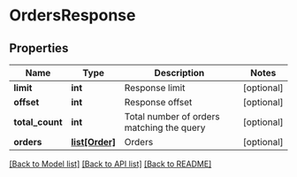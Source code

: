 # OrdersResponse

## Properties
Name | Type | Description | Notes
------------ | ------------- | ------------- | -------------
**limit** | **int** | Response limit | [optional] 
**offset** | **int** | Response offset | [optional] 
**total_count** | **int** | Total number of orders matching the query | [optional] 
**orders** | [**list[Order]**](Order.md) | Orders | [optional] 

[[Back to Model list]](../README.md#documentation-for-models) [[Back to API list]](../README.md#documentation-for-api-endpoints) [[Back to README]](../README.md)


